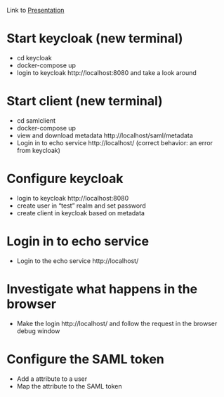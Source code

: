 Link to [Presentation](https://docs.google.com/presentation/d/1w0_JtuYWLCRMRbAeKfEjNg0T99PUhgCCa6q9lQOwbZ4/edit?usp=sharing)

# Start keycloak (new terminal) 
* cd keycloak
* docker-compose up
* login to keycloak http://localhost:8080 and take a look around
# Start client (new terminal)
* cd samlclient
* docker-compose up
* view and download metadata http://localhost/saml/metadata
* Login in to echo service http://localhost/ (correct behavior: an error from keycloak)
# Configure keycloak
* login to keycloak http://localhost:8080
* create user in “test” realm and set password
* create client in keycloak based on metadata
# Login in to echo service 
* Login to the echo service http://localhost/
# Investigate what happens in the browser
* Make the login http://localhost/ and follow the request in the browser debug window
# Configure the SAML token
* Add a attribute to a user
* Map the attribute to the SAML token

